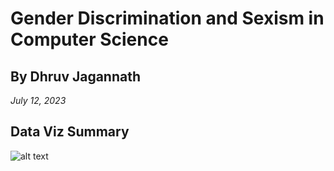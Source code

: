 # Gender Discrimination and Sexism in Computer Science
## By Dhruv Jagannath ##
*July 12, 2023*
## Data Viz Summary ##
![alt text](/assignment-01-dhruvj20/DegreesByGender.jpg)


